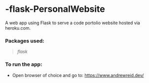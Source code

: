 # -flask-PersonalWebsite

A web app using Flask to serve a code portolio website hosted via heroku.com.

### Packages used:
> *flask*

### To run the app: 
* Open browser of choice and go to: https://www.andrewreid.dev/
